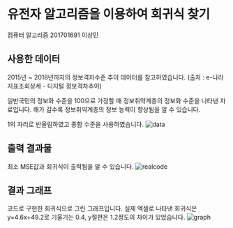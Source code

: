 # 유전자 알고리즘을 이용하여 회귀식 찾기
컴퓨터 알고리즘
201701691 이상민

## 사용한 데이터
2015년 ~ 2018년까지의 정보격차수준 추이 데이터를 참고하였습니다.
(출처 : e-나라지표조회상세 - 디지털 정보격차추이)

일반국민의 정보화 수준을 100으로 가정할 때 정보취약계층의 정보화 수준을 나타낸 자료입니다.
해가 갈수록 정보취약계층의 정보 능력이 향상됨을 알 수 있습니다.

1의 자리로 반올림하였고 종합 수준을 사용하였습니다.
![data](https://user-images.githubusercontent.com/63089782/85837441-f7679f80-b7d2-11ea-94de-38b0353fbd43.png)

## 출력 결과물
최소 MSE값과 회귀식이 출력됨을 알 수 있습니다.
![realcode](https://user-images.githubusercontent.com/63089782/85837538-19f9b880-b7d3-11ea-8c28-9197ab47021d.png)
## 결과 그래프
코드로 구현한 회귀식으로 그린 그래프입니다. 
실제 엑셀로 나타낸 회귀식은 y=4.6x+49.2로 기울기는 0.4, y절편은 1.2정도의 차이가 있었습니다.
![graph](https://user-images.githubusercontent.com/63089782/85837551-2120c680-b7d3-11ea-80a2-29e86182c0df.png)
